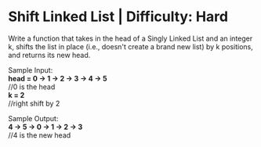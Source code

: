 # Shift Linked List | Difficulty: Hard

Write a function that takes in the head of a Singly Linked List and an integer k,
shifts the list in place (i.e., doesn't create a brand new list) by k positions,
and returns its new head.

Sample Input:
<br />**head = 0 -> 1 -> 2 -> 3 -> 4 -> 5**
<br />//0 is the head
<br />**k = 2**                               
//right shift by 2

Sample Output:
<br />**4 -> 5 -> 0 -> 1 -> 2 -> 3**        
//4 is the new head
